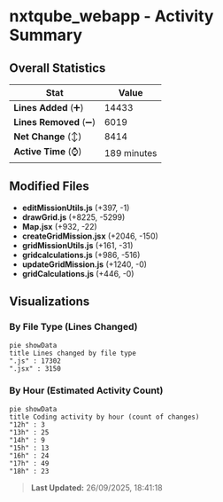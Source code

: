 # nxtqube_webapp - Activity Summary 

## Overall Statistics

| Stat                   | Value                                                             |
| ---------------------- | ----------------------------------------------------------------- |
| **Lines Added** (➕)   | 14433                                          |
| **Lines Removed** (➖) | 6019                                        |
| **Net Change** (↕)    | 8414                |
| **Active Time** (⌚)   | 189 minutes |


## Modified Files
- **editMissionUtils.js** (+397, -1)
- **drawGrid.js** (+8225, -5299)
- **Map.jsx** (+932, -22)
- **createGridMission.jsx** (+2046, -150)
- **gridMissionUtils.js** (+161, -31)
- **gridcalculations.js** (+986, -516)
- **updateGridMission.js** (+1240, -0)
- **gridCalculations.js** (+446, -0)

## Visualizations

### By File Type (Lines Changed)

```mermaid
pie showData
title Lines changed by file type
".js" : 17302
".jsx" : 3150
```

### By Hour (Estimated Activity Count)

```mermaid
pie showData
title Coding activity by hour (count of changes)
"12h" : 3
"13h" : 25
"14h" : 9
"15h" : 13
"16h" : 24
"17h" : 49
"18h" : 23
```


> **Last Updated:** 26/09/2025, 18:41:18